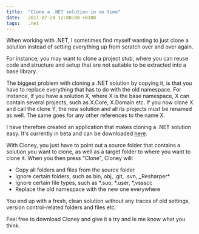 ```yaml
---
title:  "Clone a .NET solution in no time"
date:   2011-07-24 12:00:00 +0100
tags: 	.net
---
```


When working with .NET, I sometimes find myself wanting to just clone a solution
instead of setting everything up from scratch over and over again.

For instance, you may want to clone a project stub, where you can reuse code and
structure and setup that are not suitable to be extracted into a base library.

The biggest problem with cloning a .NET solution by copying it, is that you have
to replace everything that has to do with the old namespace. For instance, if you
have a solution X, where X is the base namespace, X can contain several projects,
such as X.Core, X.Domain etc. If you now clone X and call the clone Y, the new
solution and all its projects must be renamed as well. The same goes for any other
references to the name X.

I have therefore created an application that makes cloning a .NET solution easy.
It's currently in beta and can be downloaded [here](https://danielsaidi.github.com/Cloney).

With Cloney, you just have to point out a source folder that contains a solution
you want to clone, as well as a target folder to where you want to clone it. When
you then press "Clone", Cloney will:

- Copy all folders and files from the source folder
- Ignore certain folders, such as bin, obj, .git, .svn, _Resharper*
- Ignore certain file types, such as *.suo, *.user, *,vssscc
- Replace the old namespace with the new one everywhere

You end up with a fresh, clean solution without any traces of old settings, version
control-related folders and files etc.

Feel free to download Cloney and give it a try and le me know what you think.